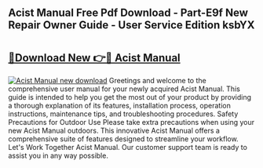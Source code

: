 ## Acist Manual Free Pdf Download - Part-E9f New Repair Owner Guide - User Service Edition ksbYX

# <h2><a href="http://bc6113.oget.top/?id=Acist+Manual">🔗Download New 👉🔴 Acist Manual</a></h2>

[![Acist Manual new download](https://i.imgur.com/5g1atiW.png)](http://bc6113.oget.top/?id=Acist+Manual)
Greetings and welcome to the comprehensive user manual for your newly acquired Acist Manual. This guide is intended to help you get the most out of your product by providing a thorough explanation of its features, installation process, operation instructions, maintenance tips, and troubleshooting procedures. Safety Precautions for Outdoor Use Please take extra precautions when using your new Acist Manual outdoors. This innovative Acist Manual offers a comprehensive suite of features designed to streamline your workflow. Let's Work Together Acist Manual. Our customer support team is ready to assist you in any way possible.
